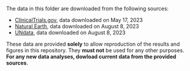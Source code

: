 The data in this folder are downloaded from the following sources:
* [ClinicalTrials.gov](https://clinicaltrials.gov/), data downloaded on May 17, 2023
* [Natural Earth](https://www.naturalearthdata.com/), data downloaded on August 8, 2023
* [UNdata](http://data.un.org/Default.aspx), data downloaded on August 8, 2023

These data are provided **solely** to allow reproduction of the results and figures in this repository. 
They **must not** be used for any other purposes. **For any new data analyses, dowload current data from
the provided sources**.